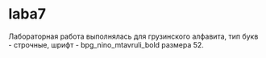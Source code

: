 # laba7
Лабораторная работа выполнялась для грузинского алфавита, тип букв - строчные, шрифт - bpg_nino_mtavruli_bold размера 52.
